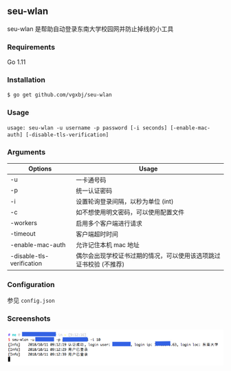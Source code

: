 ## seu-wlan

seu-wlan 是帮助自动登录东南大学校园网并防止掉线的小工具

### Requirements

Go 1.11

### Installation

```sh
$ go get github.com/vgxbj/seu-wlan
```

### Usage
```
usage: seu-wlan -u username -p password [-i seconds] [-enable-mac-auth] [-disable-tls-verification]
```

### Arguments
| Options                   | Usage                                                             |
| ------------------------- | ----------------------------------------------------------------- |
| -u                        | 一卡通号码                                                          |
| -p                        | 统一认证密码                                                        |
| -i                        | 设置轮询登录间隔，以秒为单位 (int)                                     |
| -c                        | 如不想使用明文密码，可以使用配置文件                                    |
| -workers                  | 启用多个客户端进行请求                                                |
| -timeout                  | 客户端超时时间                                                      |
| -enable-mac-auth          | 允许记住本机 mac 地址                                                |
| -disable-tls-verification | 偶尔会出现学校证书过期的情况，可以使用该选项跳过证书校验 (不推荐)            |

### Configuration
参见 ``config.json``

### Screenshots
![](./.screenshot/seu-wlan-screenshot.jpg)

